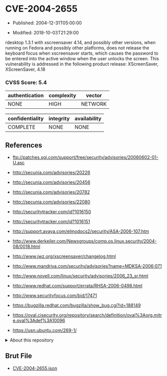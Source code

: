 # CVE-2004-2655

- Published: 2004-12-31T05:00:00

- Modified: 2018-10-03T21:29:00

rdesktop 1.3.1 with xscreensaver 4.14, and possibly other versions, when running on Fedora and possibly other platforms, does not release the keyboard focus when xscreensaver starts, which causes the password to be entered into the active window when the user unlocks the screen. This vulnerability is addressed in the following product release:
XScreenSaver, XScreenSaver, 4.18

### CVSS Score: **5.4**

| authentication | complexity | vector |
| --- | --- | --- |
| NONE | HIGH | NETWORK |

| confidentiality | integrity | availability |
| --- | --- | --- |
| COMPLETE | NONE | NONE |

## References

* ftp://patches.sgi.com/support/free/security/advisories/20060602-01-U.asc

* http://secunia.com/advisories/20226

* http://secunia.com/advisories/20456

* http://secunia.com/advisories/20782

* http://secunia.com/advisories/22080

* http://securitytracker.com/id?1016150

* http://securitytracker.com/id?1016151

* http://support.avaya.com/elmodocs2/security/ASA-2006-107.htm

* http://www.derkeiler.com/Newsgroups/comp.os.linux.security/2004-08/0018.html

* http://www.jwz.org/xscreensaver/changelog.html

* http://www.mandriva.com/security/advisories?name=MDKSA-2006:071

* http://www.novell.com/linux/security/advisories/2006_23_sr.html

* http://www.redhat.com/support/errata/RHSA-2006-0498.html

* http://www.securityfocus.com/bid/17471

* https://bugzilla.redhat.com/bugzilla/show_bug.cgi?id=188149

* https://oval.cisecurity.org/repository/search/definition/oval%3Aorg.mitre.oval%3Adef%3A10096

* https://usn.ubuntu.com/269-1/

<details>
<summary>About this repository</summary> 

  This repository is part of the project [Live Hack CVE](https://github.com/Live-Hack-CVE). Main website can be found [www.live-hack.org](https://www.live-hack.org) 
  
  Made by [Sn0wAlice](https://github.com/Sn0wAlice) for the people that care about security and need to have a feed of the latest CVEs. Hope you enjoy it, don't forget to star the repo and follow me on [Twitter](https://twitter.com/Sn0wAlice) and [Github](https://github.com/Sn0wAlice). And that is my [personnal website](https://www.alice-snow.me/)

  - [Home Page](https://github.com/Live-Hack-CVE)
  - [Framework](https://github.com/Live-Hack-CVE/cve-framework)
  - [CVE database](https://github.com/Live-Hack-CVE/full_database)
  - [Changelog](https://github.com/Live-Hack-CVE/Changelog)
</details>

## Brut File

* [CVE-2004-2655.json](https://raw.githubusercontent.com/Live-Hack-CVE/full_database/main/cves/2004/CVE-2004-2655.json)

